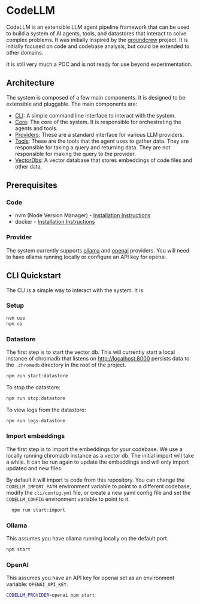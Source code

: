 # CodeLLM

CodeLLM is an extensible LLM agent pipeline framework that can be used to build a system of AI agents, tools, and datastores that interact to solve complex problems. It was initially inspired by the [groundcrew](https://github.com/prolego-team/groundcrew) project. It is initially focused on code and codebase analysis, but could be extended to other domains.

It is still very much a POC and is not ready for use beyond experimentation.

## Architecture

The system is composed of a few main components. It is designed to be extensible and pluggable. The main components are:

- [CLI](cli/README.md): A simple command line interface to interact with the system.
- [Core](core/README.md): The core of the system. It is responsible for orchestrating the agents and tools.
- [Providers](providers/README.md): These are a standard interface for various LLM providers.
- [Tools](tools/README.md): These are the tools that the agent uses to gather data. They are responsible for taking a query and returning data. They are not responsible for making the query to the provider.
- [VectorDbs](vectorDbs/README.md): A vector database that stores embeddings of code files and other data.

## Prerequisites

### Code

- nvm (Node Version Manager) - [Installation Instructions](https://github.com/nvm-sh/nvm#installing-and-updating)
- docker - [Installation Instructions](https://docs.docker.com/get-docker/)

### Provider

The system currently supports [ollama](https://ollama.com/) and [openai](https://platform.openai.com/docs/quickstart?context=python) providers. You will need to have ollama running locally or configure an API key for openai.

## CLI Quickstart

The CLI is a simple way to interact with the system. It is

### Setup

```bash
nvm use
npm ci
```

### Datastore

The first step is to start the vector db. This will currently start a local instance of chromadb that listens on [http://localhost:8000](http://localhost:8000/api/v1/heartbeat) persists data to the `.chromadb` directory in the root of the project.

```bash
npm run start:datastore
```

To stop the datastore:

```bash
npm run stop:datastore
```

To view logs from the datastore:

```bash
npm run logs:datastore
```

### Import embeddings

The first step is to import the embeddings for your codebase. We use a locally running chromadb instance as a vector db. The initial import will take a while. It can be run again to update the embeddings and will only import updated and new files.

By default it will import ts code from this repository. You can change the `CODELLM_IMPORT_PATH` environment variable to point to a different codebase, modify the `cli/config.yml` file, or create a new yaml config file and set the `CODELLM_CONFIG` environment variable to point to it.

```bash
  npm run start:import
```

### Ollama

This assumes you have ollama running locally on the default port.

```bash
npm start
```

### OpenAI

This assumes you have an API key for openai set as an environment variable: `OPENAI_API_KEY`.

```bash
CODELLM_PROVIDER=openai npm start
```
